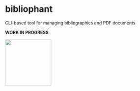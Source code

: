 # bibliophant
CLI-based tool for managing bibliographies and PDF documents

**WORK IN PROGRESS**

<img src="https://github.com/MarkusLohmayer/bibliophant/blob/master/bibliophant.png?raw=true" width="150" />
